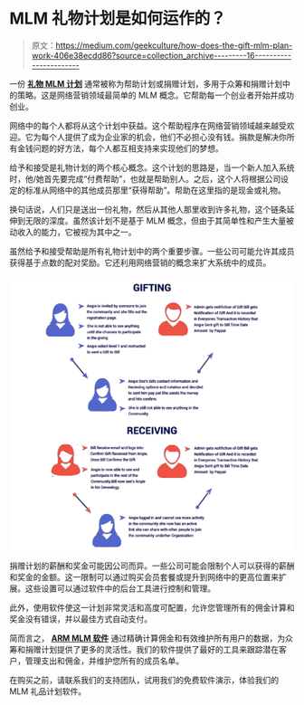 # MLM 礼物计划是如何运作的？

> 原文：<https://medium.com/geekculture/how-does-the-gift-mlm-plan-work-406e38ecdd86?source=collection_archive---------16----------------------->

一份 [**礼物 MLM 计划**](https://www.armmlm.com/mlm-gifting-donation-compensation-plan/) 通常被称为帮助计划或捐赠计划，多用于众筹和捐赠计划中的策略。这是网络营销领域最简单的 MLM 概念。它帮助每一个创业者开始并成功创业。

网络中的每个人都将从这个计划中获益。这个帮助程序在网络营销领域越来越受欢迎。它为每个人提供了成为企业家的机会，他们不必担心没有钱。捐款是解决你所有金钱问题的好方法，每个人都互相支持来实现他们的梦想。

给予和接受是礼物计划的两个核心概念。这个计划的思路是，当一个新人加入系统时，他/她首先要完成“付费帮助”，也就是帮助别人。之后，这个人将根据公司设定的标准从网络中的其他成员那里“获得帮助”。帮助在这里指的是现金或礼物。

换句话说，人们只是送出一份礼物，然后从其他人那里收到许多礼物，这个链条延伸到无限的深度。虽然该计划不是基于 MLM 概念，但由于其简单性和产生大量被动收入的能力，它被视为其中之一。

虽然给予和接受帮助是所有礼物计划中的两个重要步骤。一些公司可能允许其成员获得基于点数的配对奖励。它还利用网络营销的概念来扩大系统中的成员。

![](img/673b34b71d29b7198c07d65e387866ea.png)

捐赠计划的薪酬和奖金可能因公司而异。一些公司可能会限制个人可以获得的薪酬和奖金的金额。这一限制可以通过购买会员套餐或提升到网络中的更高位置来扩展。这些设置可以通过软件中的后台工具进行控制和管理。

此外，使用软件使这一计划非常灵活和高度可配置，允许您管理所有的佣金计算和奖金没有错误，并以最佳方式自动支付。

简而言之， [**ARM MLM 软件**](https://www.armmlm.com/) 通过精确计算佣金和有效维护所有用户的数据，为众筹和捐赠计划提供了更多的灵活性。我们的软件提供了最好的工具来跟踪潜在客户，管理支出和佣金，并维护您所有的成员名单。

在购买之前，请联系我们的支持团队，试用我们的免费软件演示，体验我们的 MLM 礼品计划软件。